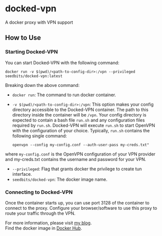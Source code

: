# docked-vpn
A docker proxy with VPN support

## How to Use
### Starting Docked-VPN
You can start Docked-VPN with the following command:

    docker run -v $(pwd)/<path-to-config-dir>:/vpn --privileged seedbits/docked-vpn:latest

Breaking down the above command:

* `docker run`: The command to run docker container.
* `-v $(pwd)/<path-to-config-dir>:/vpn`: This option makes your config directory accessible to the Docked-VPN container. The path to this directory inside the container will be `/vpn`. Your config directory is expected to contain a bash file `run.sh` and any configuration files required by `run.sh`. Docked-VPN will execute `run.sh` to start OpenVPN with the configuration of your choice. Typically, `run.sh` contains the following single command: 

      openvpn --config my-config.conf --auth-user-pass my-creds.txt"
where `my-config.conf` is the OpenVPN configuration of your VPN provider and my-creds.txt contains the username and password for your VPN.
* `--privileged`: Flag that grants docker the privilege to create tun interface.
* `seedbits/docked-vpn`: The docker image name.

### Connecting to Docked-VPN
Once the container starts up, you can use port 3128 of the container to connect to the proxy. Configure your browser/software to use this proxy to route your traffic through the VPN.

For more information, please visit [my blog](https://blog.seedbits.dev/articles/docked-vpn/index.html).  
Find the docker image in [Docker Hub](https://hub.docker.com/r/seedbits/docked-vpn).
